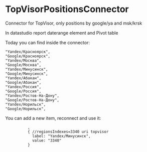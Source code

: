# TopVisorPositionsConnector
Connector for TopVisor, only positions by google/ya and msk/krsk 

In datastudio report daterange element and Pivot table


Today you can find inside the connector:
```
"Yandex/Красноярск",
"Google/Красноярск",
"Yandex/Москва",
"Google/Москва",
"Yandex/Минусинск",
"Google/Минусинск",
"Yandex/Абакан",
"Google/Абакан",
"Yandex/Россия",
"Google/Россия",
"Yandex/Ростов-На-Дону",
"Google/Ростов-На-Дону",
"Yandex/Норильск",
"Google/Норильск",
```

You can add a new item, reconnect and use it:
```
          ,
          { //regionsIndexes=3340 uri topvisor
            label: "Yandex/Минусинск",
            value: "3340"
          }
```
